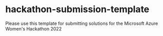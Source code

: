 # hackathon-submission-template
Please use this template for submitting solutions for the Microsoft Azure Women's Hackathon 2022

